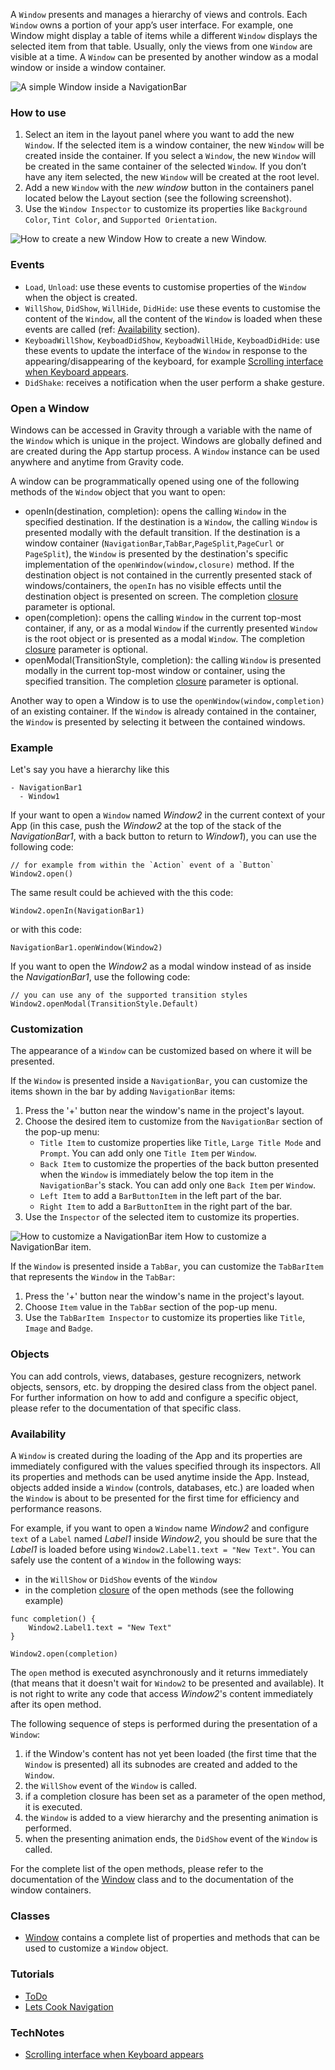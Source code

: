 A `Window` presents and manages a hierarchy of views and controls. Each `Window` owns a portion of your app’s user interface. For example, one Window might display a table of items while a different `Window` displays the selected item from that table. Usually, only the views from one `Window` are visible at a time. A `Window` can be presented by another window as a modal window or inside a window container.

![A simple Window inside a NavigationBar](images/Window_main.png)

### How to use
1. Select an item in the layout panel where you want to add the new `Window`. If the selected item is a window container, the new `Window` will be created inside the container. If you select a `Window`, the new `Window` will be created in the same container of the selected `Window`. If you don’t have any item selected, the new `Window` will be created at the root level.
2. Add a new `Window` with the _new window_ button in the containers panel located below the Layout section (see the following screenshot).
3. Use the `Window Inspector` to customize its properties like `Background Color`, `Tint Color`, and `Supported Orientation`.

![How to create a new Window](images/Window_create.png)
How to create a new Window.

### Events
* `Load`, `Unload`: use these events to customise properties of the `Window` when the object is created.
* `WillShow`, `DidShow`, `WillHide`, `DidHide`: use these events to customise the content of the `Window`, all the content of the `Window` is loaded when these events are called (ref: [Availability](#Availability) section).
* `KeyboadWillShow`, `KeyboadDidShow`, `KeyboadWillHide`, `KeyboadDidHide`: use these events to update the interface of the `Window` in response to the appearing/disappearing of the keyboard, for example [Scrolling interface when Keyboard appears](../technotes/keyboard-avoiding-textfields.html).
* `DidShake`: receives a notification when the user perform a shake gesture.

### Open a Window
Windows can be accessed in Gravity through a variable with the name of the `Window` which is unique in the project. Windows are globally defined and are created during the App startup process. A `Window` instance can be used anywhere and anytime from Gravity code.

A window can be programmatically opened using one of the following methods of the `Window` object that you want to open:
* openIn(destination, completion): opens the calling `Window` in the specified destination. If the destination is a `Window`, the calling `Window` is presented modally with the default transition. If the destination is a window container (`NavigationBar`,`TabBar`,`PageSplit`,`PageCurl` or `PageSplit`), the `Window` is presented by the destination's specific implementation of the `openWindow(window,closure)` method. If the destination object is not contained in the currently presented stack of windows/containers, the `openIn` has no visible effects until the destination object is presented on screen. The completion [closure](../gravity/closure.html) parameter is optional.
* open(completion): opens the calling `Window` in the current top-most container, if any, or as a modal `Window` if the currently presented `Window` is the root object or is presented as a modal `Window`. The completion [closure](../gravity/closure.html) parameter is optional.
* openModal(TransitionStyle, completion): the calling `Window` is presented modally in the current top-most window or container, using the specified transition. The completion [closure](../gravity/closure.html) parameter is optional.

Another way to open a Window is to use the `openWindow(window,completion)` of an existing container.
If the `Window` is already contained in the container, the `Window` is presented by selecting it between the contained windows.

### Example
Let's say you have a hierarchy like this
```
- NavigationBar1
  - Window1
```

If your want to open a `Window` named _Window2_ in the current context of your App (in this case, push the _Window2_ at the top of the stack of the _NavigationBar1_, with a back button to return to _Window1_), you can use the following code:
```
// for example from within the `Action` event of a `Button`
Window2.open()
```

The same result could be achieved with the this code:
```
Window2.openIn(NavigationBar1)
```

or with this code:
```
NavigationBar1.openWindow(Window2)
```

If you want to open the _Window2_ as a modal window instead of as inside the _NavigationBar1_, use the following code:
```
// you can use any of the supported transition styles
Window2.openModal(TransitionStyle.Default)
```

### Customization
The appearance of a `Window` can be customized based on where it will be presented.

If the `Window` is presented inside a `NavigationBar`, you can customize the items shown in the bar by adding `NavigationBar` items:
1. Press the '+' button near the window's name in the project's layout.
2. Choose the desired item to customize from the `NavigationBar` section of the pop-up menu:
	* `Title Item` to customize properties like `Title`, `Large Title Mode` and `Prompt`. You can add only one `Title Item` per `Window`.
	* `Back Item` to customize the properties of the back button presented when the `Window` is immediately below the top item in the `NavigationBar`'s stack. You can add only one `Back Item` per `Window`.
	* `Left Item` to add a `BarButtonItem` in the left part of the bar.
	* `Right Item` to add a `BarButtonItem` in the right part of the bar.
3. Use the `Inspector` of the selected item to customize its properties.

![How to customize a NavigationBar item](images/Window_navBarItem.png)
How to customize a NavigationBar item.

If the `Window` is presented inside a `TabBar`, you can customize the `TabBarItem` that represents the `Window` in the `TabBar`:
1. Press the '+' button near the window's name in the project's layout.
2. Choose `Item` value in the `TabBar` section of the pop-up menu.
3. Use the `TabBarItem Inspector` to customize its properties like `Title`, `Image` and `Badge`.

### Objects
You can add controls, views, databases, gesture recognizers, network objects, sensors, etc. by dropping the desired class from the object panel. For further information on how to add and configure a specific object, please refer to the documentation of that specific class.

### <a id="Availability"></a>Availability
A `Window` is created during the loading of the App and its properties are immediately configured with the values specified through its inspectors. All its properties and methods can be used anytime inside the App.
Instead, objects added inside a `Window` (controls, databases, etc.) are loaded when the `Window` is about to be presented for the first time for efficiency and performance reasons.

For example, if you want to open a `Window` name _Window2_ and configure `text` of a `Label` named _Label1_ inside _Window2_, you should be sure that the _Label1_ is loaded before using `Window2.Label1.text = "New Text"`.
You can safely use the content of a `Window` in the following ways:
* in the `WillShow` or `DidShow` events of the `Window`
* in the completion [closure](../gravity/closure.html) of the open methods (see the following example)

```
func completion() {
	Window2.Label1.text = "New Text"
}

Window2.open(completion)
```

The `open` method is executed asynchronously and it returns immediately (that means that it doesn't wait for `Window2` to be presented and available). It is not right to write any code that access _Window2_'s content immediately after its open method.

The following sequence of steps is performed during the presentation of a `Window`:
1. if the Window's content has not yet been loaded (the first time that the `Window` is presented) all its subnodes are created and added to the `Window`.
2. the `WillShow` event of the `Window` is called.
3. if a completion closure has been set as a parameter of the open method, it is executed.
4. the `Window` is added to a view hierarchy and the presenting animation is performed.
5. when the presenting animation ends, the `DidShow` event of the `Window` is called.

For the complete list of the open methods, please refer to the documentation of the [Window](../classes/Window.html) class and to the documentation of the window containers.

### Classes
- [Window](../classes/Window.html) contains a complete list of properties and methods that can be used to customize a `Window` object.

### Tutorials
- [ToDo](../tutorials/todo.html)
- [Lets Cook Navigation](../tutorials/lets-cook-nav.html)

### TechNotes
- [Scrolling interface when Keyboard appears](../technotes/keyboard-avoiding-textfields.html)
